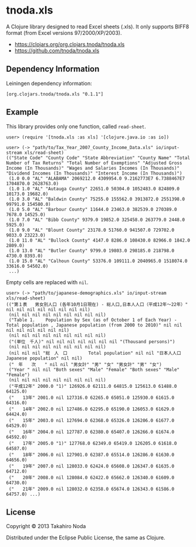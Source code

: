 # tnoda.xls

A Clojure library designed to read Excel sheets (.xls). It only
supports BIFF8 format (from Excel versions 97/2000/XP/2003).

+ https://clojars.org/org.clojars.tnoda/tnoda.xls
+ https://github.com/tnoda/tnoda.xls


## Dependency Information

Leiningen dependency information:

    [org.clojars.tnoda/tnoda.xls "0.1.1"]


## Example

This library provides only one function, called `read-sheet`.

    user> (require '[tnoda.xls :as xls] '[clojure.java.io :as io])
    
    user> (-> "path/to/Tax_Year_2007_County_Income_Data.xls" io/input-stream xls/read-sheet)
    (("State Code" "County Code" "State Abbreviation" "County Name" "Total Number of Tax Returns" "Total Number of Exemptions" "Adjusted Gross Income (In Thousands)" "Wages and Salaries Incomes (In Thousands)" "Dividend Incomes (In Thousands)" "Interest Income (In Thousands)")
     (1.0 0.0 "AL" "ALABAMA" 2069212.0 4309954.0 9.2162773E7 6.7388467E7 1704870.0 2628763.0)
     (1.0 1.0 "AL" "Autauga County" 22651.0 50304.0 1052483.0 824809.0 10173.0 19682.0)
     (1.0 3.0 "AL" "Baldwin County" 75255.0 155562.0 3913872.0 2551398.0 99791.0 154580.0)
     (1.0 5.0 "AL" "Barbour County" 11644.0 23463.0 382539.0 270389.0 7678.0 14525.0)
     (1.0 7.0 "AL" "Bibb County" 9379.0 19852.0 325458.0 263779.0 2448.0 5925.0)
     (1.0 9.0 "AL" "Blount County" 23178.0 51760.0 941507.0 729702.0 9033.0 23223.0)
     (1.0 11.0 "AL" "Bullock County" 4147.0 8286.0 108430.0 82966.0 1842.0 2809.0)
     (1.0 13.0 "AL" "Butler County" 9799.0 19803.0 298185.0 218798.0 4730.0 8393.0)
     (1.0 15.0 "AL" "Calhoun County" 53376.0 109111.0 2040965.0 1518074.0 33616.0 54502.0)
     ...)

Empty cells are replaced with `nil`.

    user> (-> "path/to/japanese-demographics.xls" io/input-stream xls/read-sheet)
    (("第１表   男女別人口 (各年10月1日現在) - 総人口,日本人人口（平成12年～22年）" nil nil nil nil nil nil nil nil)
     (nil nil nil nil nil nil nil nil nil)
     ("Table 1.    Population by Sex (as of October 1 of Each Year) - Total population , Japanese population (from 2000 to 2010)" nil nil nil nil nil nil nil nil)
     (nil nil nil nil nil nil nil nil nil)
     ("(単位　千人)" nil nil nil nil nil nil nil "(Thousand persons)")
     (nil nil nil nil nil nil nil nil nil)
     (nil nil nil "総　人　口        Total population" nil nil "日本人人口       Japanese population" nil nil)
     ("　年　　次　　" nil nil "男女計" "男" "女" "男女計" "男" "女")
     ("Year " nil nil "Both sexes" "Male" "Female" "Both sexes" "Male" "Female")
     (nil nil nil nil nil nil nil nil nil)
     ("平成12年" 2000.0 "1)" 126926.0 62111.0 64815.0 125613.0 61488.0 64125.0)
     ("　　13年" 2001.0 nil 127316.0 62265.0 65051.0 125930.0 61615.0 64316.0)
     ("　　14年" 2002.0 nil 127486.0 62295.0 65190.0 126053.0 61629.0 64424.0)
     ("　　15年" 2003.0 nil 127694.0 62368.0 65326.0 126206.0 61677.0 64529.0)
     ("　　16年" 2004.0 nil 127787.0 62380.0 65407.0 126266.0 61674.0 64592.0)
     ("　　17年" 2005.0 "1)" 127768.0 62349.0 65419.0 126205.0 61618.0 64587.0)
     ("　　18年" 2006.0 nil 127901.0 62387.0 65514.0 126286.0 61630.0 64656.0)
     ("　　19年" 2007.0 nil 128033.0 62424.0 65608.0 126347.0 61635.0 64712.0)
     ("　　20年" 2008.0 nil 128084.0 62422.0 65662.0 126340.0 61609.0 64730.0)
     ("　　21年" 2009.0 nil 128032.0 62358.0 65674.0 126343.0 61586.0 64757.0) ...)


## License

Copyright © 2013 Takahiro Noda

Distributed under the Eclipse Public License, the same as Clojure.

